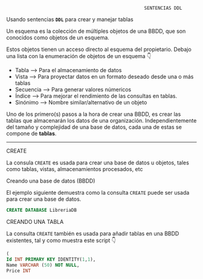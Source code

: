                                                        SENTENCIAS DDL
                                        
Usando sentencias **``DDL``** para crear y manejar tablas

Un esquema es la colección de múltiples objetos de una BBDD, que son conocidos como objetos de un esquema.

Estos objetos tienen un acceso directo al esquema del propietario. Debajo una lista con la enumeración de objetos de un esquema 👇



  * Tabla     --> Para el almacenamiento de datos
  * Vista     --> Para proyectar datos en un formato deseado desde una o más tablas
  * Secuencia --> Para generar valores númericos
  * Índice    --> Para mejorar el rendimiento de las consultas en tablas.
  * Sinónimo  --> Nombre similar/alternativo de un objeto
  
Uno de los primero(s) pasos a la hora de crear una BBDD, es crear las tablas que almacenarán los datos de una organización. Independientemente del tamaño y complejidad de una base de datos, cada una de estas se compone de **tablas**.

  ***
CREATE

La consula ``CREATE`` es usada para crear una base de datos u objetos, tales como tablas, vistas, almacenamientos procesados, etc

  
  
Creando una base de datos (BBDD)

El ejemplo siguiente demuestra como la consulta ``CREATE`` puede ser usada para crear una base de datos.

```sql
CREATE DATABASE LibreriaDB
```

CREANDO UNA TABLA

La consulta ``CREATE`` también es usada para añadir tablas en una BBDD existentes, tal y como muestra este script 👇

```sql CREATE TABLE Books
(
Id INT PRIMARY KEY IDENTITY(1,1),
Name VARCHAR (50) NOT NULL,
Price INT
```

 

